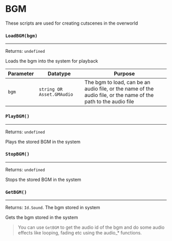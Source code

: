 # BGM
These scripts are used for creating cutscenes in the overworld

### `LoadBGM(bgm)`
---
 Returns: `undefined`

Loads the bgm into the system for playback

| Parameter | Datatype  | Purpose |
|-----------|-----------|---------|
|`bgm` |`string OR Asset.GMAudio` |The bgm to load, can be an audio file, or the name of the audio file, or the name of the path to the audio file |


















### `PlayBGM()`
---
 Returns: `undefined`

Plays the stored BGM in the system

### `StopBGM()`
---
 Returns: `undefined`

Stops the stored BGM in the system

### `GetBGM()`
---
 Returns: `Id.Sound`. The bgm stored in system

Gets the bgm stored in the system
> You can use `GetBGM` to get the audio id of the bgm and do some audio effects like looping, fading etc using the audio_* functions.
